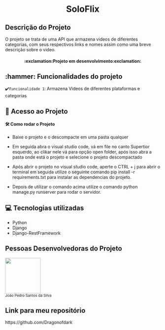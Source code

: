 <h1 align="center">SoloFlix</h1>

<h2>Descrição do Projeto</h2>
O projeto se trata de uma API que armazena videos de diferentes categorias, com seus respectivos links e nomes assim como uma breve descrição sobre o video.
<h4 align="center"> 
  :exclamation:Projeto em desenvolvimento:exclamation:
</h4>
<h2>:hammer: Funcionalidades do projeto</h2>

✔️`Funcionalidade 1`: Armazena Videos de diferentes plataformas e categorias

<h2>📁 Acesso ao Projeto</h2>
  
<h4>🛠️ Como rodar o Projeto</h4> 
  
* Baixe o projeto e o descompacte em uma pasta qualquer
  
* Em seguida abra o visual studio code, vá em file no canto Supertior esquerdo, ao clikar nele vá para opção open folder, após isso abra a pasta onde está o projeto e selecione o projeto descompactado
  
* Após abrir o projeto no visual studio code, aperte o CTRL + j para abrir o terminal em seguida utilize o seguinte comando pip install -r requirements.txt para instalar as dependencias do projeto.
  
* Depois de utilizar o comando acima utilize o comando python manage.py runserver para rodar o servidor.
  
  
<h2>💻 Tecnologias utilizadas</h2>

* Python
* Django
* Django-RestFramework
  
<h2>Pessoas Desenvolvedoras do Projeto</h2>
<img loading="lazy" src="https://avatars.githubusercontent.com/u/116024259?s=400&u=595e434d2dcd8362ddc1e6737ad52f5acf74c758&v=4" width=115><br><sub>João Pedro Santos da Silva</sub>

<h2>Link para meu repositório</h2>
https://github.com/Dragonofdark
